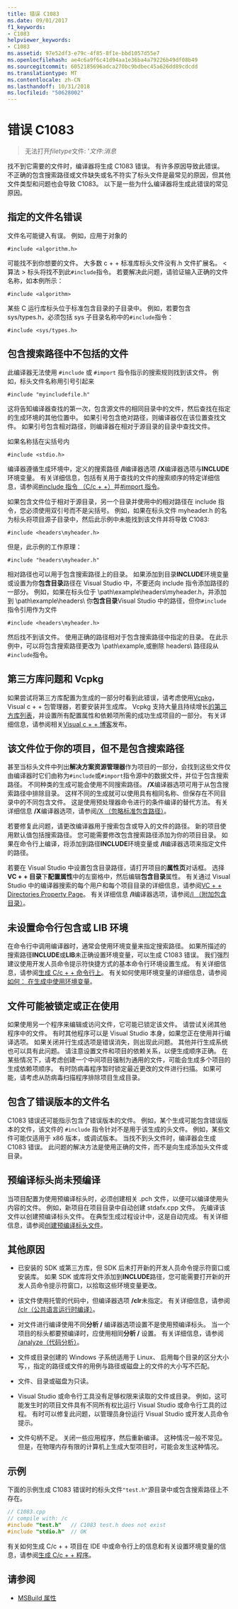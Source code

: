 ```yaml
---
title: 错误 C1083
ms.date: 09/01/2017
f1_keywords:
- C1083
helpviewer_keywords:
- C1083
ms.assetid: 97e52df3-e79c-4f85-8f1e-bbd1057d55e7
ms.openlocfilehash: ae4c6a9f6c41d94aa1e36ba4a79226b49df08b49
ms.sourcegitcommit: 6052185696adca270bc9bdbec45a626dd89cdcdd
ms.translationtype: MT
ms.contentlocale: zh-CN
ms.lasthandoff: 10/31/2018
ms.locfileid: "50628002"
---
```

# <a name="fatal-error-c1083"></a>错误 C1083

> 无法打开*filetype*文件: '*文件*:*消息*

找不到它需要的文件时，编译器将生成 C1083 错误。 有许多原因导致此错误。 不正确的包含搜索路径或文件缺失或名不符实了标头文件是最常见的原因，但其他文件类型和问题也会导致 C1083。 以下是一些为什么编译器将生成此错误的常见原因。

## <a name="the-specified-file-name-is-wrong"></a>指定的文件名错误

文件名可能键入有误。 例如，应用于对象的

`#include <algorithm.h>`

可能找不到你想要的文件。 大多数 c + + 标准库标头文件没有.h 文件扩展名。 \<算法 > 标头将找不到此`#include`指令。 若要解决此问题，请验证输入正确的文件名称，如本例所示：

`#include <algorithm>`

某些 C 运行库标头位于标准包含目录的子目录中。 例如，若要包含 sys/types.h，必须包括 sys 子目录名称中的`#include`指令：

`#include <sys/types.h>`

## <a name="the-file-is-not-included-in-the-include-search-path"></a>包含搜索路径中不包括的文件

此编译器无法使用 `#include` 或 `#import` 指令指示的搜索规则找到该文件。 例如，标头文件名称用引号引起来

`#include "myincludefile.h"`

这将告知编译器查找的第一次，包含源文件的相同目录中的文件，然后查找在指定的生成环境的其他位置中。 如果引号包含绝对路径，则编译器仅在该位置查找文件。 如果引号包含相对路径，则编译器在相对于源目录的目录中查找文件。

如果名称括在尖括号内

`#include <stdio.h>`

编译器遵循生成环境中，定义的搜索路径 **/I**编译器选项 **/X**编译器选项与**INCLUDE**环境变量。 有关详细信息，包括有关用于查找的文件的搜索顺序的特定详细信息，请参阅[#include 指令 （C/c + +）](../../preprocessor/hash-include-directive-c-cpp.md)并[#import 指令](../../preprocessor/hash-import-directive-cpp.md)。

如果包含文件位于相对于源目录，另一个目录并使用中的相对路径在 include 指令，您必须使用双引号而不是尖括号。 例如，如果在标头文件 myheader.h 的名为标头将项目源子目录中，然后此示例中未能找到该文件并将导致 C1083:

`#include <headers\myheader.h>`

但是，此示例的工作原理：

`#include "headers\myheader.h"`

相对路径也可以用于包含搜索路径上的目录。 如果添加到目录**INCLUDE**环境变量或设置为你**包含目录**路径在 Visual Studio 中，不要还向 include 指令添加路径的一部分。 例如，如果在标头位于 \path\example\headers\myheader.h，并添加到 \path\example\headers\ 你**包含目录**Visual Studio 中的路径，但你`#include`指令引用作为文件

`#include <headers\myheader.h>`

然后找不到该文件。 使用正确的路径相对于包含搜索路径中指定的目录。 在此示例中，可以将包含搜索路径更改为 \path\example\,或删除 headers\ 路径段从`#include`指令。

## <a name="third-party-library-issues-and-vcpkg"></a>第三方库问题和 Vcpkg

如果尝试将第三方库配置为生成的一部分时看到此错误，请考虑使用[Vcpkg](../../vcpkg.md)，Visual c + + 包管理器，若要安装并生成库。 Vcpkg 支持大量且持续增长[的第三方库列表](https://github.com/Microsoft/vcpkg/tree/master/ports)，并设置所有配置属性和依赖项所需的成功生成项目的一部分。 有关详细信息，请参阅相关[Visual c + + 博客](https://blogs.msdn.microsoft.com/vcblog/2016/09/19/vcpkg-a-tool-to-acquire-and-build-c-open-source-libraries-on-windows/)发布。

## <a name="the-file-is-in-your-project-but-not-the-include-search-path"></a>该文件位于你的项目，但不是包含搜索路径

甚至当标头文件中列出**解决方案资源管理器**作为项目的一部分，会找到这些文件仅由编译器时它们由称为`#include`或`#import`指令源中的数据文件，并位于包含搜索路径。 不同种类的生成可能会使用不同搜索路径。 **/X**编译器选项可用于从包含搜索路径中排除目录。 这样不同的生成就可以使用具有相同名称、但保存在不同目录中的不同包含文件。 这是使用预处理器命令进行的条件编译的替代方法。 有关详细信息 **/X**编译器选项，请参阅[/X （忽略标准包含路径）](../../build/reference/x-ignore-standard-include-paths.md)。

若要修复此问题，请更改编译器用于搜索包含或导入的文件的路径。 新的项目使用默认值包括搜索路径。 您可能需要修改包含搜索路径添加为你的项目目录。 如果在命令行上编译，将添加到路径**INCLUDE**环境变量或 **/I**编译器选项来指定文件的路径。

若要在 Visual Studio 中设置包含目录路径，请打开项目的**属性页**对话框。 选择**VC + + 目录**下**配置属性**中的左窗格中，然后编辑**包含目录**属性。 有关通过 Visual Studio 中的编译器搜索的每个用户和每个项目目录的详细信息，请参阅[VC + + Directories Property Page](../../ide/vcpp-directories-property-page.md)。 有关详细信息 **/I**编译器选项，请参阅[/I （附加包含目录）](../../build/reference/i-additional-include-directories.md)。

## <a name="the-command-line-include-or-lib-environment-is-not-set"></a>未设置命令行包含或 LIB 环境

在命令行中调用编译器时，通常会使用环境变量来指定搜索路径。 如果所描述的搜索路径**INCLUDE**或**LIB**未正确设置环境变量，可以生成 C1083 错误。 我们强烈建议使用开发人员命令提示符快捷方式的基本命令行环境设置生成。 有关详细信息，请参阅[生成 C/c + + 命令行上](../../build/building-on-the-command-line.md)。 有关如何使用环境变量的详细信息，请参阅[如何： 在生成中使用环境变量](/visualstudio/msbuild/how-to-use-environment-variables-in-a-build)。

## <a name="the-file-may-be-locked-or-in-use"></a>文件可能被锁定或正在使用

如果使用另一个程序来编辑或访问文件，它可能已锁定该文件。 请尝试关闭其他程序中的文件。 有时其他程序可以是 Visual Studio 本身，如果您正在使用并行编译选项。 如果关闭并行生成选项是错误消失，则出现此问题。 其他并行生成系统也可以具有此问题。 请注意设置文件和项目的依赖关系，以便生成顺序正确。 在某些情况下，请考虑创建一个中间项目强制为通用的文件，可能会生成多个项目的生成依赖项顺序。 有时防病毒程序暂时锁定最近更改的文件进行扫描。 如果可能，请考虑从防病毒扫描程序排除项目生成目录。

## <a name="the-wrong-version-of-a-file-name-is-included"></a>包含了错误版本的文件名

C1083 错误还可能指示包含了错误版本的文件。 例如，某个生成可能包含错误版本的文件，该文件的 `#include` 指令针对不是用于该生成的头文件。 例如，某些文件可能仅适用于 x86 版本，或调试版本。 当找不到头文件时，编译器会生成 C1083 错误。 此问题的解决方法是使用正确的文件，而不是向生成添加头文件或目录。

## <a name="the-precompiled-headers-are-not-yet-precompiled"></a>预编译标头尚未预编译

当项目配置为使用预编译标头时，必须创建相关 .pch 文件，以便可以编译使用头内容的文件。 例如，新项目在项目目录中自动创建 stdafx.cpp 文件。 先编译该文件以创建预编译标头文件。 在典型生成过程设计中，这是自动完成。 有关详细信息，请参阅[创建预编译标头文件](../../build/reference/creating-precompiled-header-files.md)。

## <a name="additional-causes"></a>其他原因

- 已安装的 SDK 或第三方库，但 SDK 后未打开新的开发人员命令提示符窗口或安装库。 如果 SDK 或库将文件添加到**INCLUDE**路径，您可能需要打开新的开发人员命令提示符窗口，以拾取这些环境变量更改。

- 该文件使用托管的代码中，但编译器选项 **/clr**未指定。 有关详细信息，请参阅 [/clr（公共语言运行时编译）](../../build/reference/clr-common-language-runtime-compilation.md)。

- 对文件进行编译使用不同**分析 /** 编译器选项设置不是使用预编译标头。 当一个项目的标头都要预编译时，应使用相同**分析 /** 设置。 有关详细信息，请参阅 [/analyze（代码分析）](../../build/reference/analyze-code-analysis.md)。

- 文件或目录创建的 Windows 子系统适用于 Linux、 启用每个目录的区分大小写，，指定的路径或文件的用例与路径或磁盘上的文件的大小写不匹配。

- 文件、目录或磁盘为只读。

- Visual Studio 或命令行工具没有足够权限来读取的文件或目录。 例如，这可能发生时的项目文件具有不同所有权比运行 Visual Studio 或命令行工具的过程。 有时可以修复此问题，以管理员身份运行 Visual Studio 或开发人员命令提示。

- 文件句柄不足。 关闭一些应用程序，然后重新编译。 这种情况一般不常见。 但是，在物理内存有限的计算机上生成大型项目时，可能会发生这种情况。

## <a name="example"></a>示例

下面的示例生成 C1083 错误时的标头文件`"test.h"`源目录中或包含搜索路径上不存在。

```cpp
// C1083.cpp
// compile with: /c
#include "test.h"   // C1083 test.h does not exist
#include "stdio.h"  // OK
```

有关如何生成 C/c + + 项目在 IDE 中或命令行上的信息和有关设置环境变量的信息，请参阅[生成 C/c + + 程序](../../build/building-c-cpp-programs.md)。

## <a name="see-also"></a>请参阅

- [MSBuild 属性](/visualstudio/msbuild/msbuild-properties)
